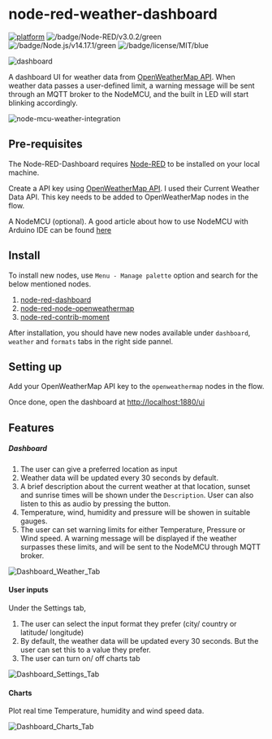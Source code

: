 # node-red-weather-dashboard

[![platform](https://img.shields.io/badge/platform-Node--RED-red)](https://nodered.org)
![/badge/Node-RED/v3.0.2/green](https://badgen.net/badge/Node-RED/v3.0.2/green)
![/badge/Node.js/v14.17.1/green](https://badgen.net/badge/Node.js/v14.17.1/green)
![/badge/license/MIT/blue](https://badgen.net/badge/license/MIT/blue)

![dashboard](https://user-images.githubusercontent.com/57269629/192213442-50a75a3b-04b6-4a44-a801-4a13db44576b.png)

A dashboard UI for weather data from [OpenWeatherMap API](https://openweathermap.org/api). When weather data passes a user-defined limit, a warning message will be sent through an MQTT broker to the NodeMCU, and the built in LED will start blinking accordingly.

![node-mcu-weather-integration](https://user-images.githubusercontent.com/57269629/192211750-eaee3705-ba25-4cf5-b803-1e61ca2fae7f.jpg)

## Pre-requisites

The Node-RED-Dashboard requires [Node-RED](https://nodered.org) to be installed on your local machine.

Create a API key using [OpenWeatherMap API](https://openweathermap.org/api). I used their Current Weather Data API. This key needs to be added to OpenWeatherMap nodes in the flow.

A NodeMCU (optional). A good article about how to use NodeMCU with Arduino IDE can be found [here](https://create.arduino.cc/projecthub/electropeak/getting-started-w-nodemcu-esp8266-on-arduino-ide-28184f)

## Install

To install new nodes, use `Menu - Manage palette` option and search for the below mentioned nodes.
1. [node-red-dashboard](https://flows.nodered.org/node/node-red-dashboard)
2. [node-red-node-openweathermap](https://flows.nodered.org/node/node-red-node-openweathermap)
3. [node-red-contrib-moment](https://flows.nodered.org/node/node-red-contrib-moment)

After installation, you should have new nodes available under `dashboard`, `weather` and `formats` tabs in the right side pannel. 

## Setting up

Add your OpenWeatherMap API key to the `openweathermap` nodes in the flow.

Once done, open the dashboard at <http://localhost:1880/ui> 

## Features

##### Dashboard

1. The user can give a preferred location as input
2. Weather data will be updated every 30 seconds by default.
3. A brief description about the current weather at that location, sunset and sunrise times will be shown under the `Description`. User can also listen to this as audio by pressing the button.
4. Temperature, wind, humidity and pressure will be showen in suitable gauges.
5. The user can set warning limits for either Temperature, Pressure or Wind speed. A warning message will be displayed if the weather surpasses these limits, and will be sent to the NodeMCU through MQTT broker. 

![Dashboard_Weather_Tab](https://user-images.githubusercontent.com/57269629/192207403-2b83761c-18fc-4817-9d2e-1dce0985c4f0.png)

#### User inputs

Under the Settings tab, 
1. The user can select the input format they prefer (city/ country or latitude/ longitude)
2. By default, the weather data will be updated every 30 seconds. But the user can set this to a value they prefer.
3. The user can turn on/ off charts tab

![Dashboard_Settings_Tab](https://user-images.githubusercontent.com/57269629/192212440-77689ad6-f310-479d-a6a3-06229a35540b.png)

#### Charts

Plot real time Temperature, humidity and wind speed data. 

![Dashboard_Charts_Tab](https://user-images.githubusercontent.com/57269629/192213612-2c9c1d9d-7add-4613-a19a-da0a3e225cff.png)


